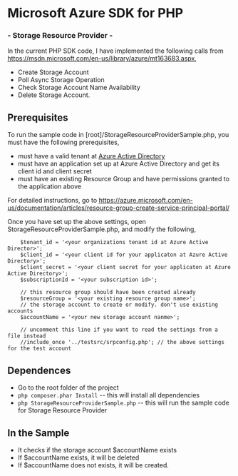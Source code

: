 # Microsoft Azure SDK for PHP
### - Storage Resource Provider -

In the current PHP SDK code, I have implemented the following calls from https://msdn.microsoft.com/en-us/library/azure/mt163683.aspx,

* Create Storage Account
* Poll Async Storage Operation
* Check Storage Account Name Availability
* Delete Storage Account.

## Prerequisites
To run the sample code in [root]/StorageResourceProviderSample.php, you must have the following prerequisites,

* must have a valid tenant at [Azure Active Directory](https://manage.windowsazure.com/microsoft.onmicrosoft.com#Workspaces/ActiveDirectoryExtension/directory)
* must have an application set up at Azure Active Directory and get its client id and client secret
* must have an existing Resource Group and have permissions granted to the application above

For detailed instructions, go to https://azure.microsoft.com/en-us/documentation/articles/resource-group-create-service-principal-portal/

Once you have set up the above settings, open StorageResourceProviderSample.php, and modify the following,
```
    $tenant_id = '<your organizations tenant id at Azure Active Director>';
    $client_id = '<your client id for your applicaton at Azure Active Directory>';
    $client_secret = '<your client secret for your applicaton at Azure Active Directory>';
    $subscriptionId = '<your subscription id>';

    // this resource group should have been created already
    $resourceGroup = '<your existing resource group name>';
    // the storage account to create or modify. don't use existing accounts
    $accountName = '<your new storage account nanme>';

    // uncomment this line if you want to read the settings from a file instead
    //include_once '../testsrc/srpconfig.php'; // the above settings for the test account
```

## Dependences
* Go to the root folder of the project
* ```php composer.phar Install```    -- this will install all dependencies
* ```php StorageResourceProviderSample.php```  -- this will run the sample code for Storage Resource Provider


## In the Sample
* It checks if the storage account $accountName exists
* If $accountName exists, it will be deleted
* If $accountName does not exists, it will be created.


